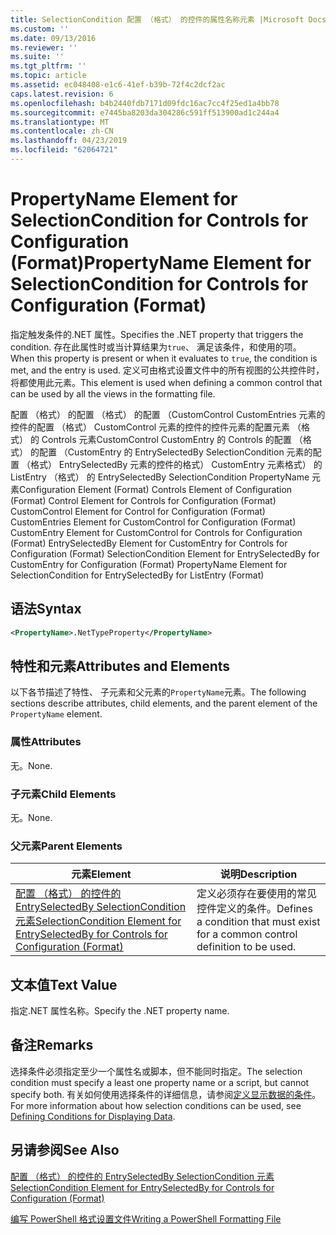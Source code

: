```yaml
---
title: SelectionCondition 配置 （格式） 的控件的属性名称元素 |Microsoft Docs
ms.custom: ''
ms.date: 09/13/2016
ms.reviewer: ''
ms.suite: ''
ms.tgt_pltfrm: ''
ms.topic: article
ms.assetid: ec048408-e1c6-41ef-b39b-72f4c2dcf2ac
caps.latest.revision: 6
ms.openlocfilehash: b4b2440fdb7171d09fdc16ac7cc4f25ed1a4bb78
ms.sourcegitcommit: e7445ba8203da304286c591ff513900ad1c244a4
ms.translationtype: MT
ms.contentlocale: zh-CN
ms.lasthandoff: 04/23/2019
ms.locfileid: "62064721"
---
```

# <a name="propertyname-element-for-selectioncondition-for-controls-for-configuration-format"></a><span data-ttu-id="54b1e-102">PropertyName Element for SelectionCondition for Controls for Configuration (Format)</span><span class="sxs-lookup"><span data-stu-id="54b1e-102">PropertyName Element for SelectionCondition for Controls for Configuration (Format)</span></span>

<span data-ttu-id="54b1e-103">指定触发条件的.NET 属性。</span><span class="sxs-lookup"><span data-stu-id="54b1e-103">Specifies the .NET property that triggers the condition.</span></span> <span data-ttu-id="54b1e-104">存在此属性时或当计算结果为`true`、 满足该条件，和使用的项。</span><span class="sxs-lookup"><span data-stu-id="54b1e-104">When this property is present or when it evaluates to `true`, the condition is met, and the entry is used.</span></span> <span data-ttu-id="54b1e-105">定义可由格式设置文件中的所有视图的公共控件时，将都使用此元素。</span><span class="sxs-lookup"><span data-stu-id="54b1e-105">This element is used when defining a common control that can be used by all the views in the formatting file.</span></span>

<span data-ttu-id="54b1e-106">配置 （格式） 的配置 （格式） 的配置 （CustomControl CustomEntries 元素的控件的配置 （格式） CustomControl 元素的控件的控件元素的配置元素 （格式） 的 Controls 元素CustomControl CustomEntry 的 Controls 的配置 （格式） 的配置 （CustomEntry 的 EntrySelectedBy SelectionCondition 元素的配置 （格式） EntrySelectedBy 元素的控件的格式） CustomEntry 元素格式） 的 ListEntry （格式） 的 EntrySelectedBy SelectionCondition PropertyName 元素</span><span class="sxs-lookup"><span data-stu-id="54b1e-106">Configuration Element (Format) Controls Element of Configuration (Format) Control Element for Controls for Configuration (Format) CustomControl Element for Control for Configuration (Format) CustomEntries Element for CustomControl for Configuration (Format) CustomEntry Element for CustomControl for Controls for Configuration (Format) EntrySelectedBy Element for CustomEntry for Controls for Configuration (Format) SelectionCondition Element for EntrySelectedBy for CustomEntry for Configuration (Format) PropertyName Element for SelectionCondition for EntrySelectedBy for ListEntry (Format)</span></span>

## <a name="syntax"></a><span data-ttu-id="54b1e-107">语法</span><span class="sxs-lookup"><span data-stu-id="54b1e-107">Syntax</span></span>

```xml
<PropertyName>.NetTypeProperty</PropertyName>
```

## <a name="attributes-and-elements"></a><span data-ttu-id="54b1e-108">特性和元素</span><span class="sxs-lookup"><span data-stu-id="54b1e-108">Attributes and Elements</span></span>

<span data-ttu-id="54b1e-109">以下各节描述了特性、 子元素和父元素的`PropertyName`元素。</span><span class="sxs-lookup"><span data-stu-id="54b1e-109">The following sections describe attributes, child elements, and the parent element of the `PropertyName` element.</span></span>

### <a name="attributes"></a><span data-ttu-id="54b1e-110">属性</span><span class="sxs-lookup"><span data-stu-id="54b1e-110">Attributes</span></span>

<span data-ttu-id="54b1e-111">无。</span><span class="sxs-lookup"><span data-stu-id="54b1e-111">None.</span></span>

### <a name="child-elements"></a><span data-ttu-id="54b1e-112">子元素</span><span class="sxs-lookup"><span data-stu-id="54b1e-112">Child Elements</span></span>

<span data-ttu-id="54b1e-113">无。</span><span class="sxs-lookup"><span data-stu-id="54b1e-113">None.</span></span>

### <a name="parent-elements"></a><span data-ttu-id="54b1e-114">父元素</span><span class="sxs-lookup"><span data-stu-id="54b1e-114">Parent Elements</span></span>

|<span data-ttu-id="54b1e-115">元素</span><span class="sxs-lookup"><span data-stu-id="54b1e-115">Element</span></span>|<span data-ttu-id="54b1e-116">说明</span><span class="sxs-lookup"><span data-stu-id="54b1e-116">Description</span></span>|
|-------------|-----------------|
|[<span data-ttu-id="54b1e-117">配置 （格式） 的控件的 EntrySelectedBy SelectionCondition 元素</span><span class="sxs-lookup"><span data-stu-id="54b1e-117">SelectionCondition Element for EntrySelectedBy for Controls for Configuration (Format)</span></span>](./selectioncondition-element-for-entryselectedby-for-controls-for-configuration-format.md)|<span data-ttu-id="54b1e-118">定义必须存在要使用的常见控件定义的条件。</span><span class="sxs-lookup"><span data-stu-id="54b1e-118">Defines a condition that must exist for a common control definition to be used.</span></span>|

## <a name="text-value"></a><span data-ttu-id="54b1e-119">文本值</span><span class="sxs-lookup"><span data-stu-id="54b1e-119">Text Value</span></span>

<span data-ttu-id="54b1e-120">指定.NET 属性名称。</span><span class="sxs-lookup"><span data-stu-id="54b1e-120">Specify the .NET property name.</span></span>

## <a name="remarks"></a><span data-ttu-id="54b1e-121">备注</span><span class="sxs-lookup"><span data-stu-id="54b1e-121">Remarks</span></span>

<span data-ttu-id="54b1e-122">选择条件必须指定至少一个属性名或脚本，但不能同时指定。</span><span class="sxs-lookup"><span data-stu-id="54b1e-122">The selection condition must specify a least one property name or a script, but cannot specify both.</span></span> <span data-ttu-id="54b1e-123">有关如何使用选择条件的详细信息，请参阅[定义显示数据的条件](./defining-conditions-for-displaying-data.md)。</span><span class="sxs-lookup"><span data-stu-id="54b1e-123">For more information about how selection conditions can be used, see [Defining Conditions for Displaying Data](./defining-conditions-for-displaying-data.md).</span></span>

## <a name="see-also"></a><span data-ttu-id="54b1e-124">另请参阅</span><span class="sxs-lookup"><span data-stu-id="54b1e-124">See Also</span></span>

[<span data-ttu-id="54b1e-125">配置 （格式） 的控件的 EntrySelectedBy SelectionCondition 元素</span><span class="sxs-lookup"><span data-stu-id="54b1e-125">SelectionCondition Element for EntrySelectedBy for Controls for Configuration (Format)</span></span>](./selectioncondition-element-for-entryselectedby-for-controls-for-configuration-format.md)

[<span data-ttu-id="54b1e-126">编写 PowerShell 格式设置文件</span><span class="sxs-lookup"><span data-stu-id="54b1e-126">Writing a PowerShell Formatting File</span></span>](./writing-a-powershell-formatting-file.md)
